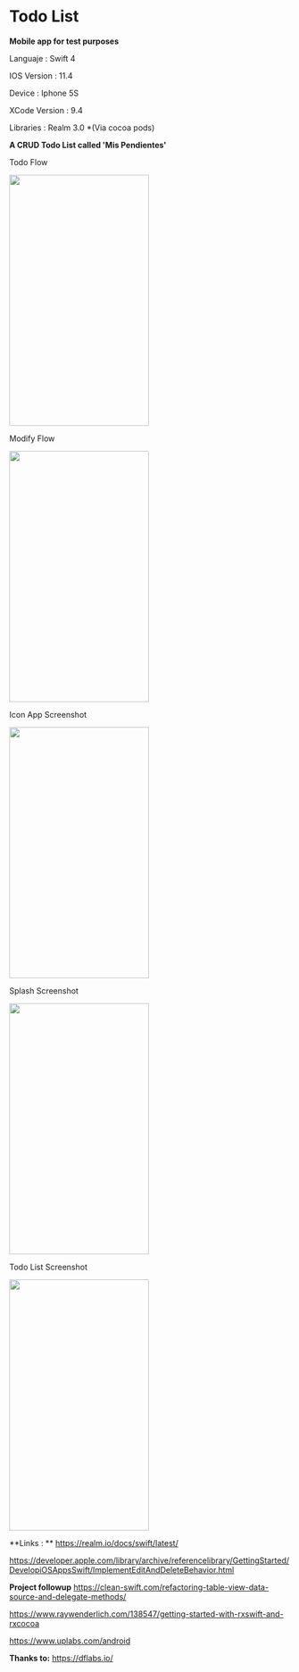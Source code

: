 # Todo List
**Mobile app for test purposes**

Languaje : Swift 4

IOS Version : 11.4

Device : Iphone 5S

XCode Version : 9.4

Libraries : Realm 3.0 *(Via cocoa pods)

**A CRUD Todo List called 'Mis Pendientes'**

Todo Flow

<img src="https://user-images.githubusercontent.com/11413770/41185065-4903396c-6b4a-11e8-9acc-dda5abb38133.gif" width="250" height="450">

Modify Flow

<img src="https://user-images.githubusercontent.com/11413770/41186525-a28b9656-6b5d-11e8-8493-bf9899572d5b.gif" width="250" height="450">

Icon App Screenshot

<img src="https://user-images.githubusercontent.com/11413770/41135339-c3ae0160-6a96-11e8-85fa-cecd5d18cc73.png" width="250" height="450">

Splash Screenshot

<img src="https://user-images.githubusercontent.com/11413770/41160455-6afdc884-6af5-11e8-8c50-9dbb27568991.png" width="250" height="450">

Todo List Screenshot

<img src="https://user-images.githubusercontent.com/11413770/41160456-6b156b6a-6af5-11e8-8e12-192a9eb041e3.png" width="250" height="450">

**Links : **
https://realm.io/docs/swift/latest/

https://developer.apple.com/library/archive/referencelibrary/GettingStarted/DevelopiOSAppsSwift/ImplementEditAndDeleteBehavior.html

**Project followup**
https://clean-swift.com/refactoring-table-view-data-source-and-delegate-methods/

https://www.raywenderlich.com/138547/getting-started-with-rxswift-and-rxcocoa

https://www.uplabs.com/android

**Thanks to:**
https://dflabs.io/

